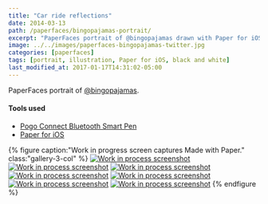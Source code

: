 ```yaml
---
title: "Car ride reflections"
date: 2014-03-13
path: /paperfaces/bingopajamas-portrait/
excerpt: "PaperFaces portrait of @bingopajamas drawn with Paper for iOS on an iPad."
image: ../../images/paperfaces-bingopajamas-twitter.jpg
categories: [paperfaces]
tags: [portrait, illustration, Paper for iOS, black and white]
last_modified_at: 2017-01-17T14:31:02-05:00
---
```


PaperFaces portrait of [@bingopajamas](https://twitter.com/bingopajamas).

#### Tools used

- [Pogo Connect Bluetooth Smart Pen](https://www.amazon.com/gp/product/B009K448L4/ref=as_li_ss_tl?ie=UTF8&camp=1789&creative=390957&creativeASIN=B009K448L4&linkCode=as2&tag=mademist-20)
- [Paper for iOS](https://paper.bywetransfer.com/)

{% figure caption:"Work in progress screen captures Made with Paper." class:"gallery-3-col" %}
[![Work in process screenshot](../../images/paperfaces-bingopajamas-process-1-600.jpg)](../../images/paperfaces-bingopajamas-process-1-lg.jpg)
[![Work in process screenshot](../../images/paperfaces-bingopajamas-process-2-600.jpg)](../../images/paperfaces-bingopajamas-process-2-lg.jpg)
[![Work in process screenshot](../../images/paperfaces-bingopajamas-process-3-600.jpg)](../../images/paperfaces-bingopajamas-process-3-lg.jpg)
[![Work in process screenshot](../../images/paperfaces-bingopajamas-process-4-600.jpg)](../../images/paperfaces-bingopajamas-process-4-lg.jpg)
[![Work in process screenshot](../../images/paperfaces-bingopajamas-process-5-600.jpg)](../../images/paperfaces-bingopajamas-process-5-lg.jpg)
[![Work in process screenshot](../../images/paperfaces-bingopajamas-process-6-600.jpg)](../../images/paperfaces-bingopajamas-process-6-lg.jpg)
[![Work in process screenshot](../../images/paperfaces-bingopajamas-process-7-600.jpg)](../../images/paperfaces-bingopajamas-process-7-lg.jpg)
{% endfigure %}

